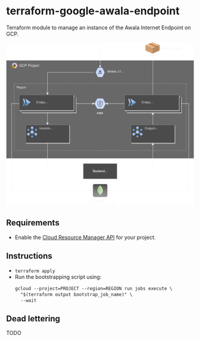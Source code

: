 # terraform-google-awala-endpoint

Terraform module to manage an instance of the Awala Internet Endpoint on GCP.

![](./diagrams/cloud.svg)

## Requirements

- Enable the [Cloud Resource Manager API](https://console.developers.google.com/apis/api/cloudresourcemanager.googleapis.com/overview) for your project.

## Instructions

- `terraform apply`
- Run the bootstrapping script using:
  ```shell
  gcloud --project=PROJECT --region=REGION run jobs execute \
    "$(terraform output bootstrap_job_name)" \
    --wait
  ```

## Dead lettering

TODO
